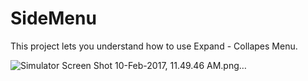 # SideMenu


This project lets you understand how to use Expand - Collapes Menu.

![Simulator Screen Shot 10-Feb-2017, 11.49.46 AM.png…]()




